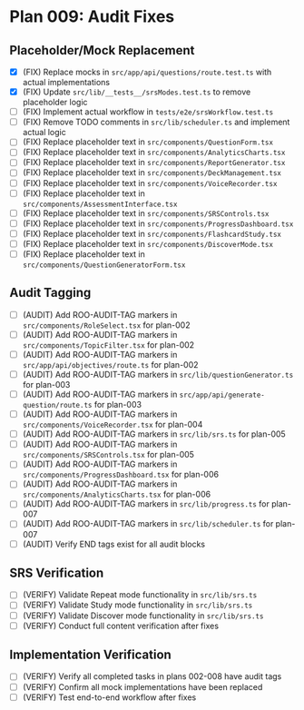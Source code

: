 # Plan 009: Audit Fixes

## Placeholder/Mock Replacement
- [x] (FIX) Replace mocks in `src/app/api/questions/route.test.ts` with actual implementations
- [x] (FIX) Update `src/lib/__tests__/srsModes.test.ts` to remove placeholder logic
- [ ] (FIX) Implement actual workflow in `tests/e2e/srsWorkflow.test.ts`
- [ ] (FIX) Remove TODO comments in `src/lib/scheduler.ts` and implement actual logic
- [ ] (FIX) Replace placeholder text in `src/components/QuestionForm.tsx`
- [ ] (FIX) Replace placeholder text in `src/components/AnalyticsCharts.tsx`
- [ ] (FIX) Replace placeholder text in `src/components/ReportGenerator.tsx`
- [ ] (FIX) Replace placeholder text in `src/components/DeckManagement.tsx`
- [ ] (FIX) Replace placeholder text in `src/components/VoiceRecorder.tsx`
- [ ] (FIX) Replace placeholder text in `src/components/AssessmentInterface.tsx`
- [ ] (FIX) Replace placeholder text in `src/components/SRSControls.tsx`
- [ ] (FIX) Replace placeholder text in `src/components/ProgressDashboard.tsx`
- [ ] (FIX) Replace placeholder text in `src/components/FlashcardStudy.tsx`
- [ ] (FIX) Replace placeholder text in `src/components/DiscoverMode.tsx`
- [ ] (FIX) Replace placeholder text in `src/components/QuestionGeneratorForm.tsx`

## Audit Tagging
- [ ] (AUDIT) Add ROO-AUDIT-TAG markers in `src/components/RoleSelect.tsx` for plan-002
- [ ] (AUDIT) Add ROO-AUDIT-TAG markers in `src/components/TopicFilter.tsx` for plan-002
- [ ] (AUDIT) Add ROO-AUDIT-TAG markers in `src/app/api/objectives/route.ts` for plan-002
- [ ] (AUDIT) Add ROO-AUDIT-TAG markers in `src/lib/questionGenerator.ts` for plan-003
- [ ] (AUDIT) Add ROO-AUDIT-TAG markers in `src/app/api/generate-question/route.ts` for plan-003
- [ ] (AUDIT) Add ROO-AUDIT-TAG markers in `src/components/VoiceRecorder.tsx` for plan-004
- [ ] (AUDIT) Add ROO-AUDIT-TAG markers in `src/lib/srs.ts` for plan-005
- [ ] (AUDIT) Add ROO-AUDIT-TAG markers in `src/components/SRSControls.tsx` for plan-005
- [ ] (AUDIT) Add ROO-AUDIT-TAG markers in `src/components/ProgressDashboard.tsx` for plan-006
- [ ] (AUDIT) Add ROO-AUDIT-TAG markers in `src/components/AnalyticsCharts.tsx` for plan-006
- [ ] (AUDIT) Add ROO-AUDIT-TAG markers in `src/lib/progress.ts` for plan-007
- [ ] (AUDIT) Add ROO-AUDIT-TAG markers in `src/lib/scheduler.ts` for plan-007
- [ ] (AUDIT) Verify END tags exist for all audit blocks

## SRS Verification
- [ ] (VERIFY) Validate Repeat mode functionality in `src/lib/srs.ts`
- [ ] (VERIFY) Validate Study mode functionality in `src/lib/srs.ts`
- [ ] (VERIFY) Validate Discover mode functionality in `src/lib/srs.ts`
- [ ] (VERIFY) Conduct full content verification after fixes

## Implementation Verification
- [ ] (VERIFY) Verify all completed tasks in plans 002-008 have audit tags
- [ ] (VERIFY) Confirm all mock implementations have been replaced
- [ ] (VERIFY) Test end-to-end workflow after fixes